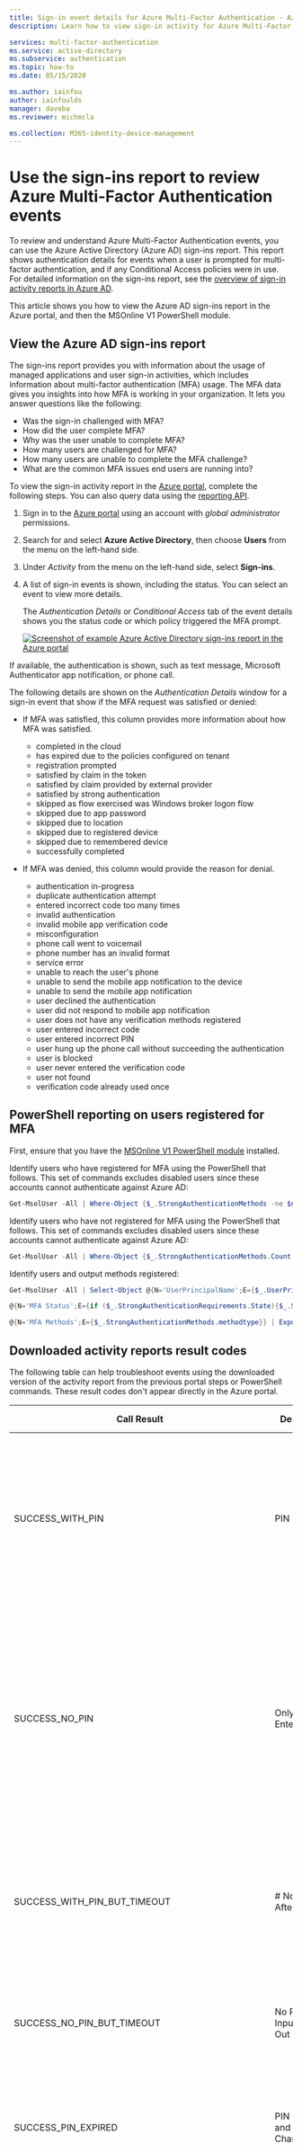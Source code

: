 ```yaml
---
title: Sign-in event details for Azure Multi-Factor Authentication - Azure Active Directory
description: Learn how to view sign-in activity for Azure Multi-Factor Authentication events and status messages.

services: multi-factor-authentication
ms.service: active-directory
ms.subservice: authentication
ms.topic: how-to
ms.date: 05/15/2020

ms.author: iainfou
author: iainfoulds
manager: daveba
ms.reviewer: michmcla

ms.collection: M365-identity-device-management
---
```

# Use the sign-ins report to review Azure Multi-Factor Authentication events

To review and understand Azure Multi-Factor Authentication events, you can use the Azure Active Directory (Azure AD) sign-ins report. This report shows authentication details for events when a user is prompted for multi-factor authentication, and if any Conditional Access policies were in use. For detailed information on the sign-ins report, see the [overview of sign-in activity reports in Azure AD](../reports-monitoring/concept-sign-ins.md).

This article shows you how to view the Azure AD sign-ins report in the Azure portal, and then the MSOnline V1 PowerShell module.

## View the Azure AD sign-ins report

The sign-ins report provides you with information about the usage of managed applications and user sign-in activities, which includes information about multi-factor authentication (MFA) usage. The MFA data gives you insights into how MFA is working in your organization. It lets you answer questions like the following:

- Was the sign-in challenged with MFA?
- How did the user complete MFA?
- Why was the user unable to complete MFA?
- How many users are challenged for MFA?
- How many users are unable to complete the MFA challenge?
- What are the common MFA issues end users are running into?

To view the sign-in activity report in the [Azure portal](https://portal.azure.com), complete the following steps. You can also query data using the [reporting API](../reports-monitoring/concept-reporting-api.md).

1. Sign in to the [Azure portal](https://portal.azure.com) using an account with *global administrator* permissions.
1. Search for and select **Azure Active Directory**, then choose **Users** from the menu on the left-hand side.
1. Under *Activity* from the menu on the left-hand side, select **Sign-ins**.
1. A list of sign-in events is shown, including the status. You can select an event to view more details.

    The *Authentication Details* or *Conditional Access* tab of the event details shows you the status code or which policy triggered the MFA prompt.

    [![Screenshot of example Azure Active Directory sign-ins report in the Azure portal](media/howto-mfa-reporting/sign-in-report-cropped.png)](media/howto-mfa-reporting/sign-in-report.png#lightbox)

If available, the authentication is shown, such as text message, Microsoft Authenticator app notification, or phone call.

The following details are shown on the *Authentication Details* window for a sign-in event that show if the MFA request was satisfied or denied:

* If MFA was satisfied, this column provides more information about how MFA was satisfied.
   * completed in the cloud
   * has expired due to the policies configured on tenant
   * registration prompted
   * satisfied by claim in the token
   * satisfied by claim provided by external provider
   * satisfied by strong authentication
   * skipped as flow exercised was Windows broker logon flow
   * skipped due to app password
   * skipped due to location
   * skipped due to registered device
   * skipped due to remembered device
   * successfully completed

* If MFA was denied, this column would provide the reason for denial.
   * authentication in-progress
   * duplicate authentication attempt
   * entered incorrect code too many times
   * invalid authentication
   * invalid mobile app verification code
   * misconfiguration
   * phone call went to voicemail
   * phone number has an invalid format
   * service error
   * unable to reach the user's phone
   * unable to send the mobile app notification to the device
   * unable to send the mobile app notification
   * user declined the authentication
   * user did not respond to mobile app notification
   * user does not have any verification methods registered
   * user entered incorrect code
   * user entered incorrect PIN
   * user hung up the phone call without succeeding the authentication
   * user is blocked
   * user never entered the verification code
   * user not found
   * verification code already used once

## PowerShell reporting on users registered for MFA

First, ensure that you have the [MSOnline V1 PowerShell module](/powershell/azure/active-directory/overview?view=azureadps-1.0) installed.

Identify users who have registered for MFA using the PowerShell that follows. This set of commands excludes disabled users since these accounts cannot authenticate against Azure AD:

```powershell
Get-MsolUser -All | Where-Object {$_.StrongAuthenticationMethods -ne $null -and $_.BlockCredential -eq $False} | Select-Object -Property UserPrincipalName
```

Identify users who have not registered for MFA using the PowerShell that follows. This set of commands excludes disabled users since these accounts cannot authenticate against Azure AD:

```powershell
Get-MsolUser -All | Where-Object {$_.StrongAuthenticationMethods.Count -eq 0 -and $_.BlockCredential -eq $False} | Select-Object -Property UserPrincipalName
```

Identify users and output methods registered:

```powershell
Get-MsolUser -All | Select-Object @{N='UserPrincipalName';E={$_.UserPrincipalName}},

@{N='MFA Status';E={if ($_.StrongAuthenticationRequirements.State){$_.StrongAuthenticationRequirements.State} else {"Disabled"}}},

@{N='MFA Methods';E={$_.StrongAuthenticationMethods.methodtype}} | Export-Csv -Path c:\MFA_Report.csv -NoTypeInformation
```

## Downloaded activity reports result codes

The following table can help troubleshoot events using the downloaded version of the activity report from the previous portal steps or PowerShell commands. These result codes don't appear directly in the Azure portal.

| Call Result | Description | Broad description |
| --- | --- | --- |
| SUCCESS_WITH_PIN | PIN Entered | The user entered a PIN.  If authentication succeeded then they entered the correct PIN.  If authentication is denied, then they entered an incorrect PIN or the user is set to Standard mode. |
| SUCCESS_NO_PIN | Only # Entered | If the user is set to PIN mode and the authentication is denied, this means the user did not enter their PIN and only entered #.  If the user is set to Standard mode and the authentication succeeds this means the user only entered # which is the correct thing to do in Standard mode. |
| SUCCESS_WITH_PIN_BUT_TIMEOUT | # Not Pressed After Entry | The user did not send any DTMF digits since # was not entered.  Other digits entered are not sent unless # is entered indicating the completion of the entry. |
|SUCCESS_NO_PIN_BUT_TIMEOUT | No Phone Input - Timed Out | The call was answered, but there was no response.  This typically indicates the call was picked up by voicemail. |
| SUCCESS_PIN_EXPIRED | PIN Expired and Not Changed | The user's PIN is expired and they were prompted to change it, but the PIN change was not successfully completed. |
| SUCCESS_USED_CACHE | Used Cache | Authentication succeeded without a Multi-Factor Authentication call since a previous successful authentication for the same username occurred within the configured cache timeframe. |
| SUCCESS_BYPASSED_AUTH | Bypassed Auth | Authentication succeeded using a One-Time Bypass initiated for the user.  See the Bypassed User History Report for more details on the bypass. |
| SUCCESS_USED_IP_BASED_CACHE | Used IP-based Cache | Authentication succeeded without a Multi-Factor Authentication call since a previous successful authentication for the same username, authentication type, application name, and IP occurred within the configured cache timeframe. |
| SUCCESS_USED_APP_BASED_CACHE | Used App-based Cache | Authentication succeeded without a Multi-Factor Authentication call since a previous successful authentication for the same username, authentication type, and application name within the configured cache timeframe. |
| SUCCESS_INVALID_INPUT | Invalid Phone Input | The response sent from the phone is not valid.  This could be from a fax machine or modem or the user may have entered * as part of their PIN. |
| SUCCESS_USER_BLOCKED | User is Blocked | The user's phone number is blocked.  A blocked number can be initiated by the user during an authentication call or by an administrator using the Azure portal. <br> NOTE:  A blocked number is also a byproduct of a Fraud Alert. |
| SUCCESS_SMS_AUTHENTICATED | Text Message Authenticated | For two-way test message, the user correctly replied with their one-time passcode (OTP) or OTP + PIN. |
| SUCCESS_SMS_SENT | Text Message Sent | For Text Message, the text message containing the one-time passcode (OTP) was successfully sent.  The user will enter the OTP or OTP + PIN in the application to complete the authentication. |
| SUCCESS_PHONE_APP_AUTHENTICATED | Mobile App Authenticated | The user successfully authenticated via the mobile app. |
| SUCCESS_OATH_CODE_PENDING | OATH Code Pending | The user was prompted for their OATH code but didn't respond. |
| SUCCESS_OATH_CODE_VERIFIED | OATH Code Verified | The user entered a valid OATH code when prompted. |
| SUCCESS_FALLBACK_OATH_CODE_VERIFIED | Fallback OATH Code Verified | The user was denied authentication using their primary Multi-Factor Authentication method and then provided a valid OATH code for fallback. |
| SUCCESS_FALLBACK_SECURITY_QUESTIONS_ANSWERED | Fallback Security Questions Answered | The user was denied authentication using their primary Multi-Factor Authentication method and then answered their security questions correctly for fallback. |
| FAILED_PHONE_BUSY | Auth Already In Progress | Multi-Factor Authentication is already processing an authentication for this user.  This is often caused by RADIUS clients that send multiple authentication requests during the same sign-on. |
| CONFIG_ISSUE | Phone Unreachable | Call was attempted, but either could not be placed or was not answered.  This includes busy signal, fast busy signal (disconnected), tri-tones (number no longer in service), timed out while ringing, etc. |
| FAILED_INVALID_PHONENUMBER | Invalid Phone Number Format | The phone number has an invalid format.  Phone numbers must be numeric and must be 10 digits for country code +1 (United States & Canada). |
| FAILED_USER_HUNGUP_ON_US | User Hung Up the Phone | The user answered the phone, but then hung up without pressing any buttons. |
| FAILED_INVALID_EXTENSION | Invalid Extension | The extension contains invalid characters.  Only digits, commas, *, and # are allowed.  An @ prefix may also be used. |
| FAILED_FRAUD_CODE_ENTERED | Fraud Code Entered | The user elected to report fraud during the call resulting in a denied authentication and a blocked phone number.| 
| FAILED_SERVER_ERROR | Unable to Place Call | The Multi-Factor Authentication service was unable to place the call. |
| FAILED_SMS_NOT_SENT | Text Message Could Not Be Sent | The text message could not be sent.  The authentication is denied. |
| FAILED_SMS_OTP_INCORRECT | Text Message OTP Incorrect | The user entered an incorrect one-time passcode (OTP) from the text message they received.  The authentication is denied. |
| FAILED_SMS_OTP_PIN_INCORRECT | Text Message OTP + PIN Incorrect | The user entered an incorrect one-time passcode (OTP) and/or an incorrect user PIN.  The authentication is denied. |
| FAILED_SMS_MAX_OTP_RETRY_REACHED | Exceeded Maximum Text Message OTP Attempts | The user has exceeded the maximum number of one-time passcode (OTP) attempts. |
| FAILED_PHONE_APP_DENIED | Mobile App Denied | The user denied the authentication in the mobile app by pressing the Deny button. |
| FAILED_PHONE_APP_INVALID_PIN | Mobile App Invalid PIN | The user entered an invalid PIN when authenticating in the mobile app. |
| FAILED_PHONE_APP_PIN_NOT_CHANGED | Mobile App PIN Not Changed | The user did not successfully complete a required PIN change in the mobile app. |
| FAILED_FRAUD_REPORTED | Fraud Reported | The user reported fraud in the mobile app. |
| FAILED_PHONE_APP_NO_RESPONSE | Mobile App No Response | The user did not respond to the mobile app authentication request. |
| FAILED_PHONE_APP_ALL_DEVICES_BLOCKED | Mobile App All Devices Blocked | The mobile app devices for this user are no longer responding to notifications and have been blocked. |
| FAILED_PHONE_APP_NOTIFICATION_FAILED | Mobile App Notification Failed | A failure occurred when attempting to send a notification to the mobile app on the user's device. |
| FAILED_PHONE_APP_INVALID_RESULT | Mobile App Invalid Result | The mobile app returned an invalid result. |
| FAILED_OATH_CODE_INCORRECT | OATH Code Incorrect | The user entered an incorrect OATH code.  The authentication is denied. |
| FAILED_OATH_CODE_PIN_INCORRECT | OATH Code + PIN Incorrect | The user entered an incorrect OATH code and/or an incorrect user PIN.  The authentication is denied. |
| FAILED_OATH_CODE_DUPLICATE | Duplicate OATH Code | The user entered an OATH code that was previously used.  The authentication is denied. |
| FAILED_OATH_CODE_OLD | OATH Code Out of Date | The user entered an OATH code that precedes an OATH code that was previously used.  The authentication is denied. |
| FAILED_OATH_TOKEN_TIMEOUT | OATH Code Result Timeout | The user took too long to enter the OATH code and the Multi-Factor Authentication attempt had already timed out. |
| FAILED_SECURITY_QUESTIONS_TIMEOUT | Security Questions Result Timeout | The user took too long to enter answer to security questions and the Multi-Factor Authentication attempt had already timed out. |
| FAILED_AUTH_RESULT_TIMEOUT | Auth Result Timeout | The user took too long to complete the Multi-Factor Authentication attempt. |
| FAILED_AUTHENTICATION_THROTTLED | Authentication Throttled | The Multi-Factor Authentication attempt was throttled by the service. |

## Additional MFA reports

The following additional information and reports are available for MFA events, including those for MFA Server:

| Report | Location | Description |
|:--- |:--- |:--- |
| Blocked User History | Azure AD > Security > MFA > Block/unblock users | Shows the history of requests to block or unblock users. |
| Usage for on-premises components | Azure AD > Security > MFA > Activity Report | Provides information on overall usage for MFA Server through the NPS extension, ADFS, and MFA Server. |
| Bypassed User History | Azure AD > Security > MFA > One-time bypass | Provides a history of MFA Server requests to bypass MFA for a user. |
| Server status | Azure AD > Security > MFA > Server status | Displays the status of MFA Servers associated with your account. |

## Next steps

This article provided an overview of the sign-ins activity report. For more detailed information on what this report contains and understand the data, see [sign-in activity reports in Azure AD](../reports-monitoring/concept-sign-ins.md).